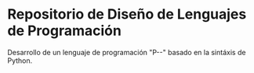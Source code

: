 # Repositorio de Diseño de Lenguajes de Programación
Desarrollo de un lenguaje de programación "P--" basado en la sintáxis de Python.
